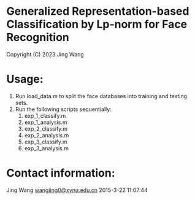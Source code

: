 # Generalized Representation-based Classification by Lp-norm for Face Recognition
Copyright (C) 2023 Jing Wang

# Usage:
1. Run load_data.m to split the face databases into training and testing sets.
2. Run the following scripts sequentially:
   1) exp_1_classify.m
   2) exp_1_analysis.m
   3) exp_2_classify.m
   4) exp_2_analysis.m
   5) exp_3_classify.m
   6) exp_3_analysis.m

# Contact information: 
Jing Wang 
wangjing0@xynu.edu.cn 
2015-3-22 11:07:44
